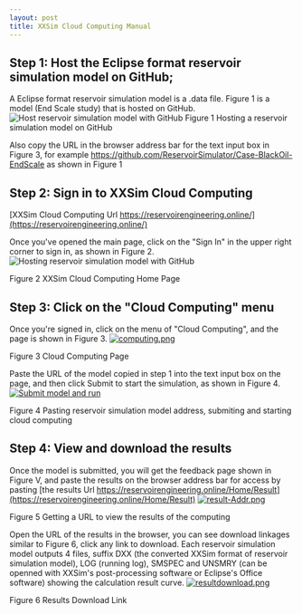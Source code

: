 ```yaml
---
layout: post
title: XXSim Cloud Computing Manual
---
```

## Step 1: Host the Eclipse format reservoir simulation model on GitHub; 
A Eclipse format reservoir simulation model is a .data file.
Figure 1 is a model (End Scale study) that is hosted on GitHub. 
![Host reservoir simulation model with GitHub](https://i.postimg.cc/Y2x2cN3x/githubcase.png "GitHub sample")
Figure 1 Hosting a reservoir simulation model on GitHub

Also copy the URL in the browser address bar for the text input box in Figure 3, for example https://github.com/ReservoirSimulator/Case-BlackOil-EndScale as shown in Figure 1

## Step 2: Sign in to XXSim Cloud Computing
[XXSim Cloud Computing Url https://reservoirengineering.online/](https://reservoirengineering.online/)

Once you've opened the main page, click on the "Sign In" in the upper right corner to sign in, as shown in Figure 2. ![Hosting reservoir simulation model with GitHub](https://i.postimg.cc/3Rw69V9G/home.png "Home Page")

Figure 2 XXSim Cloud Computing Home Page

## Step 3: Click on the "Cloud Computing" menu

Once you're signed in, click on the menu of "Cloud Computing", and the page is shown in Figure 3. [![computing.png](https://i.postimg.cc/6QQV2XYD/computing.png)](https://postimg.cc/YvJLZJc3)

Figure 3 Cloud Computing Page

Paste the URL of the model copied in step 1 into the text input box on the page, and then click Submit to start the simulation, as shown in Figure 4. [![Submit model and run](https://i.postimg.cc/pLMRLVXL/submit.png)](https://postimg.cc/ppCg0HFw)

Figure 4 Pasting reservoir simulation model address, submiting and starting cloud computing

## Step 4: View and download the results
Once the model is submitted, you will get the feedback page shown in Figure V, and paste the results on the browser address bar for access by pasting [the results Url https://reservoirengineering.online/Home/Result](https://reservoirengineering.online/Home/Result) [![result-Addr.png](https://i.postimg.cc/N0cg0sDx/result-Addr.png)](https://postimg.cc/4YWCLTrK)

Figure 5 Getting a URL to view the results of the computing

Open the URL of the results in the browser, you can see download linkages similar to Figure 6, click any link to download.
Each reservoir simulation model outputs 4 files, suffix DXX (the converted XXSim format of reservoir simulation model), LOG (running log), SMSPEC and UNSMRY (can be openned with XXSim's post-processing software or Eclipse's Office software) showing the calculation result curve. [![resultdownload.png](https://i.postimg.cc/MHN2qGr1/resultdownload.png)](https://postimg.cc/n94w1nxL)

Figure 6 Results Download Link
